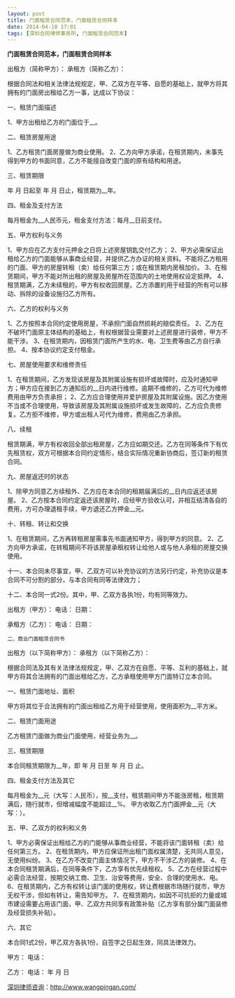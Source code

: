 ```yaml
---
layout: post
title: 门面租赁合同范本，门面租赁合同样本
date: 2014-04-10 17:01
tags: [深圳合同律师事务所, 门面租赁合同范本]
---
```

<strong>门面租赁合同范本，门面租赁合同样本</strong>

出租方（简称甲方）：
承租方（简称乙方）：

根据合同法和相关法律法规规定，甲、乙双方在平等、自愿的基础上，就甲方将其拥有的门面房出租给乙方一事，达成以下协议：

一、租赁门面描述

1、甲方出租给乙方的门面位于__。

二、租赁房屋用途

1、乙方租赁门面房屋做为商业使用。
2、乙方向甲方承诺，在租赁期内，未事先得到甲方的书面同意，乙方不能擅自改变门面的原有结构和用途。

三、租赁期限

年 月 日起至 年 月 日止，租赁期为__年。

四、租金及支付方法

每月租金为__人民币元，租金支付方法：每月__日前支付。

五、甲方权利与义务

1、甲方应在乙方支付元押金之日将上述房屋钥匙交付乙方；
2、甲方必需保证出租给乙方的门面能够从事商业经营，并提供乙方办证的相关资料。不能将乙方租用的门面、甲方的房屋转租（卖）给任何第三方；或在租赁期内房租加价。
3、在租赁期间，甲方不能对所出租的房屋及房屋所在范围内的土地使用权设定抵押。
4、租赁期满，乙方未续租的，甲方有权收回房屋。乙方添置的用于经营的所有可以移动、拆除的设备设施归乙方所有。

六、乙方的权利与义务

1、乙方按照本合同约定使用房屋，不承担门面自然损耗的赔偿责任。
2、乙方在不破坏门面原主体结构的基础上，有权根据营业需要对上述房屋进行装修，甲方不能干涉。
3、在租赁期内，因租赁门面所产生的水、电、卫生费等由乙方自行承担。
4、按本协议约定支付租金。

七、房屋使用要求和维修责任

1、在租赁期间，乙方发现该房屋及其附属设施有损坏或故障时，应及时通知甲方；甲方应在接到乙方通知后的__日内进行维修。逾期不维修的，乙方可代为维修费用由甲方负责承担；
2、乙方应合理使用并爱护房屋及其附属设施。因乙方使用不当或不合理使用，导致该房屋及其附属设施损坏或发生故障的，乙方应负责修复。乙方拒不维修，甲方或出租人可代为维修，费用由乙方承担。

八、续租

租赁期满，甲方有权收回全部出租房屋，乙方应如期交还。乙方在同等条件下有优先租赁权，双方可根据本合同约定情形，结合实际情况重新协商后，签订新的租赁合同。

九、房屋返还时的状态

1、除甲方同意乙方续租外、乙方应在本合同的租期届满后的__日内应返还该房屋。
2、乙方按本合同约定返还该房屋时，应经甲方验收认可，并相互结清各自的费用，方可办理退租手续，甲方退还乙方押金__元。

十、转租、转让和交换

1、在租赁期间，乙方再转租房屋需事先书面通知甲方，得到甲方的同意。
2、乙方向甲方承诺，在转租期间不将该房屋承租权转让给他人或与他人承租的房屋交换使用。

十一、本合同未尽事宜，甲、乙双方可以补充协议的方法另行约定，补充协议是本合同不可分割的部分，与本合同有同等法律效力；

十二、本合同一式2份。其中，甲、乙双方各执1份，均有同等效力。

出租方（甲方）：
电话：
日期：

承租方（乙方）：
电话：
日期：

    二、商业门面租赁合同书

出租方（以下简称甲方）：
承租方（以下简称乙方）：

根据合同法及其有关法律法规规定，甲、乙双方在自愿、平等、互利的基础上，就甲方将其合法拥有的门面出租给乙方，乙方承租使用甲方门面特订立本合同。

一、租赁门面地址、面积

甲方将其位于合法拥有的门面出租给乙方用于经营使用，使用面积为__平方米。

二、租赁门面用途

乙方租赁门面做为商业门面使用，经营业务为__。

三、租赁期限

本合同租赁期限为__年，即 年 月 日至 年 月 日 止。

四、租金支付方法及其它

每月租金为__元（大写：人民币），按__支付，租赁期间甲方不能涨房租，租赁期满后，随行就市，但增减幅度不能超过__%。
甲方收取乙方门面押金__元（大写：）。

五、甲、乙双方的权利和义务

1、甲方必需保证出租给乙方的门能够从事商业经营，不能将该门面转租（卖）给任何第三方。
2、在租赁期内，甲方应保证所出租门面权属清楚，无共同人意见，无使用纠纷。
3、在乙方不改变门面主体情况下，甲方不干涉乙方的装修。
4、在本合同租赁期满后，在同等条件下，乙方享有优先续租权。
5、乙方在经营过程中必需合法经营，按期交纳工商、卫生、治安等费用，安全、合理的使用水、电。
6、在租赁期内，乙方有权转让该门面的使用权，转让费根据市场随行就市，甲方无权干涉，但如有转让，需告知甲方。
7、在租赁期内，如因不可抗拒的力量或城市建设需要占用该门面，甲、乙双方共同享有政策补贴（乙方享有部分属门面装修及经营损失补贴）。

六、其它

本合同1式2份，甲乙双方各执1份，自签字之日起生效，同具法律效力。

甲方：
电话：

乙方：
电话：
年 月 日

<a href="http://www.wangpingan.com/">深圳律师咨询</a>：<a href="http://www.wangpingan.com/">http://www.wangpingan.com/</a>

